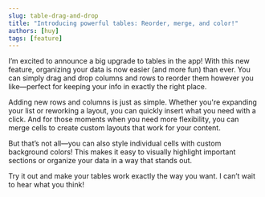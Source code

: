 ```yaml
---
slug: table-drag-and-drop
title: "Introducing powerful tables: Reorder, merge, and color!"
authors: [huy]
tags: [feature]
---
```


I’m excited to announce a big upgrade to tables in the app! With this new feature, organizing your data is now easier (and more fun) than ever. You can simply drag and drop columns and rows to reorder them however you like—perfect for keeping your info in exactly the right place.

Adding new rows and columns is just as simple. Whether you're expanding your list or reworking a layout, you can quickly insert what you need with a click. And for those moments when you need more flexibility, you can merge cells to create custom layouts that work for your content.

But that’s not all—you can also style individual cells with custom background colors! This makes it easy to visually highlight important sections or organize your data in a way that stands out.

Try it out and make your tables work exactly the way you want. I can’t wait to hear what you think!
